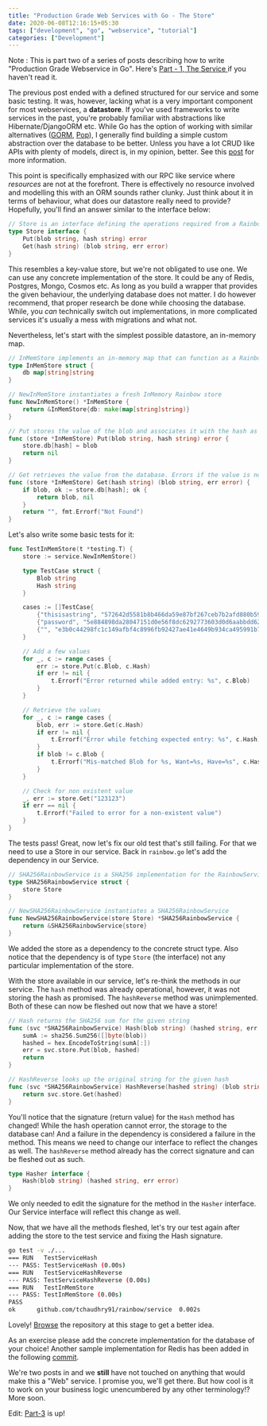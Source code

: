 ```yaml
---
title: "Production Grade Web Services with Go - The Store"
date: 2020-06-08T12:16:15+05:30
tags: ["development", "go", "webservice", "tutorial"]
categories: ["Development"]
---
```


Note : This is part two of a series of posts describing how to write "Production Grade Webservice in Go". Here's [Part - 1, The Service ](/posts/production-grade-svc-1/) if you haven't read it.

The previous post ended with a defined structured for our service and some basic testing. It was, however, lacking what is a very important component for most webservices, a **datastore**. If you've used frameworks to write services in the past, you're probably familiar with abstractions like Hibernate/DjangoORM etc. While Go has the option of working with similar alternatives ([GORM](https://gorm.io/), [Pop](https://github.com/gobuffalo/pop)), I generally find building a simple custom abstraction over the database to be better. Unless you have a lot CRUD like APIs with plenty of models, direct is, in my opinion, better. See this [post](https://eli.thegreenplace.net/2019/to-orm-or-not-to-orm/) for more information.

This point is specifically emphasized with our RPC like service where *resources* are not at the forefront. There is effectively no resource involved and modelling this with an ORM sounds rather clunky. Just think about it in terms of behaviour, what does our datastore really need to provide? Hopefully, you'll find an answer similar to the interface below:

```go
// Store is an interface defining the operations required from a Rainbow Store
type Store interface {
	Put(blob string, hash string) error
	Get(hash string) (blob string, err error)
}
```

This resembles a key-value store, but we're not obligated to use one. We can use any concrete implementation of the store. It could be any of Redis, Postgres, Mongo, Cosmos etc. As long as you build a wrapper that provides the given behaviour, the underlying database does not matter. I do however recommend, that proper research be done while choosing the database. While, you *can* technically switch out implementations, in more complicated services it's usually a mess with migrations and what not.

Nevertheless, let's start with the simplest possible datastore, an in-memory map.

```go
// InMemStore implements an in-memory map that can function as a Rainbow Store
type InMemStore struct {
	db map[string]string
}

// NewInMemStore instantiates a fresh InMemory Rainbow store
func NewInMemStore() *InMemStore {
	return &InMemStore{db: make(map[string]string)}
}

// Put stores the value of the blob and associates it with the hash as the key
func (store *InMemStore) Put(blob string, hash string) error {
	store.db[hash] = blob
	return nil
}

// Get retrieves the value from the database. Errors if the value is not found.
func (store *InMemStore) Get(hash string) (blob string, err error) {
	if blob, ok := store.db[hash]; ok {
		return blob, nil
	}
	return "", fmt.Errorf("Not Found")
}
```

Let's also write some basic tests for it: 

```go
func TestInMemStore(t *testing.T) {
	store := service.NewInMemStore()

	type TestCase struct {
		Blob string
		Hash string
	}

	cases := []TestCase{
		{"thisisastring", "572642d5581b8b466da59e87bf267ceb7b2afd880b59ed7573edff4d980eb1d5"},
		{"password", "5e884898da28047151d0e56f8dc6292773603d0d6aabbdd62a11ef721d1542d8"},
		{"", "e3b0c44298fc1c149afbf4c8996fb92427ae41e4649b934ca495991b7852b855"}, // Hash of empty-string https://www.di-mgt.com.au/sha_testvectors.html
	}

	// Add a few values
	for _, c := range cases {
		err := store.Put(c.Blob, c.Hash)
		if err != nil {
			t.Errorf("Error returned while added entry: %s", c.Blob)
		}
	}

	// Retrieve the values
	for _, c := range cases {
		blob, err := store.Get(c.Hash)
		if err != nil {
			t.Errorf("Error while fetching expected entry: %s", c.Hash)
		}
		if blob != c.Blob {
			t.Errorf("Mis-matched Blob for %s, Want=%s, Have=%s", c.Hash, c.Blob, blob)
		}
	}

	// Check for non existent value
	_, err := store.Get("123123")
	if err == nil {
		t.Errorf("Failed to error for a non-existent value")
	}
}
```

The tests pass! Great, now let's fix our old test that's still failing. For that we need to use a Store in our service. Back in `rainbow.go` let's add the dependency in our Service.

```go
// SHA256RainbowService is a SHA256 implementation for the RainbowService
type SHA256RainbowService struct {
	store Store
}

// NewSHA256RainbowService instantiates a SHA256RainbowService
func NewSHA256RainbowService(store Store) *SHA256RainbowService {
	return &SHA256RainbowService{store}
}
```

We added the store as a dependency to the concrete struct type. Also notice that the dependency is of type `Store` (the interface) not any particular implementation of the store.

With the store available in our service, let's re-think the methods in our service.
The `hash` method was already operational, however, it was not storing the hash as promised. The `hashReverse` method was unimplemented. Both of these can now be fleshed out now that we have a store!

```go
// Hash returns the SHA256 sum for the given string
func (svc *SHA256RainbowService) Hash(blob string) (hashed string, err error) {
	sumA := sha256.Sum256([]byte(blob))
	hashed = hex.EncodeToString(sumA[:])
	err = svc.store.Put(blob, hashed)
	return
}

// HashReverse looks up the original string for the given hash
func (svc *SHA256RainbowService) HashReverse(hashed string) (blob string, err error) {
	return svc.store.Get(hashed)
}
```

You'll notice that the signature (return value) for the `Hash` method has changed! While the hash operation cannot error, the storage to the database can! And a failure in the dependency is considered a failure in the method. This means we need to change our interface to reflect the changes as well.
The `hashReverse` method already has the correct signature and can be fleshed out as such.

```go
type Hasher interface {
	Hash(blob string) (hashed string, err error)
}
```

We only needed to edit the signature for the method in the `Hasher` interface. Our Service interface will reflect this change as well.

Now, that we have all the methods fleshed, let's try our test again after adding the store to the test service and fixing the Hash signature.

```bash
go test -v ./...
=== RUN   TestServiceHash
--- PASS: TestServiceHash (0.00s)
=== RUN   TestServiceHashReverse
--- PASS: TestServiceHashReverse (0.00s)
=== RUN   TestInMemStore
--- PASS: TestInMemStore (0.00s)
PASS
ok      github.com/tchaudhry91/rainbow/service  0.002s
```

Lovely! [Browse](https://github.com/tchaudhry91/rainbow/tree/566467618d7561ad5cb4123f589eab34aad7e225) the repository at this stage to get a better idea.

As an exercise please add the concrete implementation for the database of your choice! Another sample implementation for Redis has been added in the following [commit](https://github.com/tchaudhry91/rainbow/commit/ac3c9d9bb63d41c87f34107fcb7fc2c99095f86f).

We're two posts in and we **still** have not touched on anything that would make this a "Web" service. I promise you, we'll get there. But how cool is it to work on your business logic unencumbered by any other terminology!? More soon.

Edit: [Part-3](/posts/production-grade-svc-3/) is up!